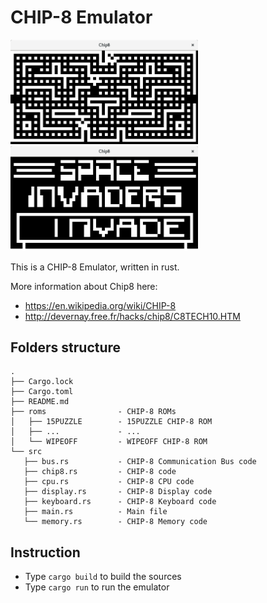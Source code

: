 # CHIP-8 Emulator

<p float="left">
    <img src="images/blinky.png" width="300"/> 
    <img src="images/invaders.png" width="300"/> 
</p>

This is a CHIP-8 Emulator, written in rust.

More information about Chip8 here:

- https://en.wikipedia.org/wiki/CHIP-8
- http://devernay.free.fr/hacks/chip8/C8TECH10.HTM

## Folders structure

    .
    ├── Cargo.lock
    ├── Cargo.toml
    ├── README.md
    ├── roms                - CHIP-8 ROMs
    │   ├── 15PUZZLE        - 15PUZZLE CHIP-8 ROM
    │   ├── ...             - ...
    │   └── WIPEOFF         - WIPEOFF CHIP-8 ROM
    └── src
       ├── bus.rs           - CHIP-8 Communication Bus code
       ├── chip8.rs         - CHIP-8 code
       ├── cpu.rs           - CHIP-8 CPU code
       ├── display.rs       - CHIP-8 Display code
       ├── keyboard.rs      - CHIP-8 Keyboard code
       ├── main.rs          - Main file
       └── memory.rs        - CHIP-8 Memory code

## Instruction

- Type `cargo build` to build the sources
- Type `cargo run` to run the emulator
